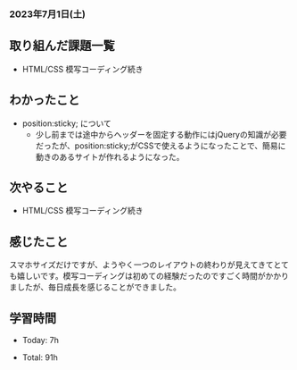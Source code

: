 ### 2023年7月1日(土)

## 取り組んだ課題一覧

- HTML/CSS 模写コーディング続き

## わかったこと

- position:sticky; について
  - 少し前までは途中からヘッダーを固定する動作にはjQueryの知識が必要だったが、position:sticky;がCSSで使えるようになったことで、簡易に動きのあるサイトが作れるようになった。

## 次やること

- HTML/CSS 模写コーディング続き

## 感じたこと

スマホサイズだけですが、ようやく一つのレイアウトの終わりが見えてきてとても嬉しいです。模写コーディングは初めての経験だったのですごく時間がかかりましたが、毎日成長を感じることができました。

## 学習時間

- Today: 7h

- Total: 91h

